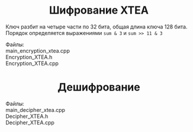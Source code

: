 <h1 align="center">Шифрование XTEA</h1>

Ключ разбит на четыре части по 32 бита, общая длина ключа 128 бита. Порядок определяется выражениями `sum & 3` и  `sum >> 11 & 3`

Файлы:
<br/>main_encryption_xtea.cpp
<br/>Encryption_XTEA.h
<br/>Encryption_XTEA.cpp


<h1 align="center">Дешифрование</h1>

Файлы:
<br/>main_decipher_xtea.cpp
<br/>Decipher_XTEA.h
<br/>Decipher_XTEA.cpp
